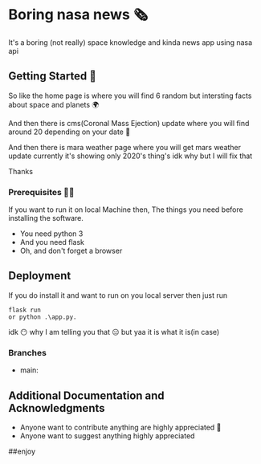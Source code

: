 # Boring nasa news 🗞️ 

It's a boring (not really) space knowledge and kinda news app using nasa api 

## Getting Started 🤌

So like the home page is where you will find 6 random but intersting facts about space and planets 🌍

And then there is cms(Coronal Mass Ejection) update where you will find around 20 depending on your date 📅 

And then there is mara weather page where you will get mars weather update currently it's showing only 2020's thing's idk why but I will fix that 

Thanks 


### Prerequisites 🧑‍💻

If you want to run it on local Machine then, The things you need before installing the software.

* You need python 3
* And you need flask 
* Oh, and don't forget a browser 

## Deployment

If you do install it and want to run on you local server then just run 

```
flask run
or python .\app.py.
```
idk 😶 why I am telling you that 😑 but yaa it is what it is(in case)

### Branches

* main:

## Additional Documentation and Acknowledgments

* Anyone want to contribute anything are highly appreciated 🙏
* Anyone want to suggest anything highly appreciated 

##enjoy
